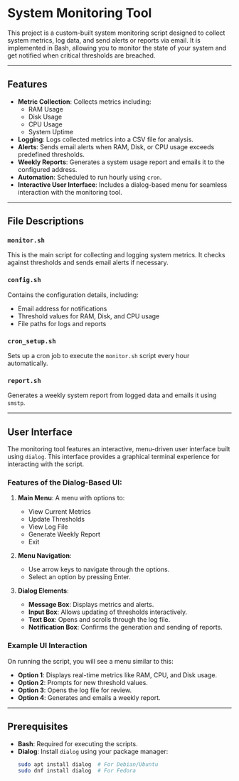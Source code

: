 
# System Monitoring Tool

This project is a custom-built system monitoring script designed to collect system metrics, log data, and send alerts or reports via email. It is implemented in Bash, allowing you to monitor the state of your system and get notified when critical thresholds are breached.

---

## Features

- **Metric Collection**: Collects metrics including:
  - RAM Usage
  - Disk Usage
  - CPU Usage
  - System Uptime
- **Logging**: Logs collected metrics into a CSV file for analysis.
- **Alerts**: Sends email alerts when RAM, Disk, or CPU usage exceeds predefined thresholds.
- **Weekly Reports**: Generates a system usage report and emails it to the configured address.
- **Automation**: Scheduled to run hourly using `cron`.
- **Interactive User Interface**: Includes a dialog-based menu for seamless interaction with the monitoring tool.

---

## File Descriptions

### `monitor.sh`

This is the main script for collecting and logging system metrics. It checks against thresholds and sends email alerts if necessary.

### `config.sh`

Contains the configuration details, including:
- Email address for notifications
- Threshold values for RAM, Disk, and CPU usage
- File paths for logs and reports

### `cron_setup.sh`

Sets up a cron job to execute the `monitor.sh` script every hour automatically.

### `report.sh`

Generates a weekly system report from logged data and emails it using `smstp`.

---

## User Interface

The monitoring tool features an interactive, menu-driven user interface built using `dialog`. This interface provides a graphical terminal experience for interacting with the script.

### Features of the Dialog-Based UI:
1. **Main Menu**: A menu with options to:
   - View Current Metrics
   - Update Thresholds
   - View Log File
   - Generate Weekly Report
   - Exit

2. **Menu Navigation**:
   - Use arrow keys to navigate through the options.
   - Select an option by pressing Enter.

3. **Dialog Elements**:
   - **Message Box**: Displays metrics and alerts.
   - **Input Box**: Allows updating of thresholds interactively.
   - **Text Box**: Opens and scrolls through the log file.
   - **Notification Box**: Confirms the generation and sending of reports.

### Example UI Interaction

On running the script, you will see a menu similar to this:


- **Option 1**: Displays real-time metrics like RAM, CPU, and Disk usage.
- **Option 2**: Prompts for new threshold values.
- **Option 3**: Opens the log file for review.
- **Option 4**: Generates and emails a weekly report.

---

## Prerequisites

- **Bash**: Required for executing the scripts.
- **Dialog**: Install `dialog` using your package manager:
  ```bash
  sudo apt install dialog  # For Debian/Ubuntu
  sudo dnf install dialog  # For Fedora
